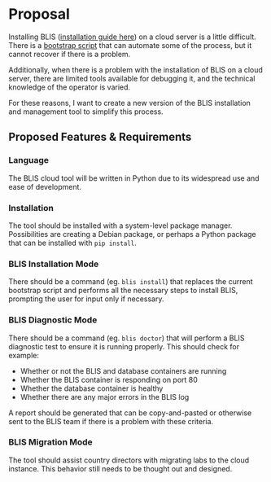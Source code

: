 # Proposal

Installing BLIS ([installation guide here](https://c4g.github.io/BLIS)) on a cloud server is a little difficult.
There is a [bootstrap script](https://github.com/C4G/BLIS/blob/master/docker/bootstrap.sh) that can automate some of the process, but it cannot recover
if there is a problem.

Additionally, when there is a problem with the installation of BLIS on a cloud server, there are limited tools available for debugging it, and the
technical knowledge of the operator is varied.

For these reasons, I want to create a new version of the BLIS installation and management tool to simplify this process.

## Proposed Features & Requirements

### Language

The BLIS cloud tool will be written in Python due to its widespread use and ease of development.

### Installation

The tool should be installed with a system-level package manager. Possibilities are creating a Debian package, or perhaps a Python package that can be installed with
`pip install`.

### BLIS Installation Mode

There should be a command (eg. `blis install`) that replaces the current bootstrap script and performs all the necessary steps to install BLIS, prompting the user for input
only if necessary.

### BLIS Diagnostic Mode

There should be a command (eg. `blis doctor`) that will perform a BLIS diagnostic test to ensure it is running properly. This should check for example:

- Whether or not the BLIS and database containers are running
- Whether the BLIS container is responding on port 80
- Whether the database container is healthy
- Whether there are any major errors in the BLIS log

A report should be generated that can be copy-and-pasted or otherwise sent to the BLIS team if there is a problem with these criteria.

### BLIS Migration Mode

The tool should assist country directors with migrating labs to the cloud instance. This behavior still needs to be thought out and designed.
